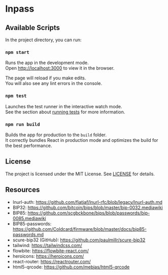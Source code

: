 lnpass
===

## Available Scripts

In the project directory, you can run:

### `npm start`

Runs the app in the development mode.\
Open [http://localhost:3000](http://localhost:3000) to view it in the browser.

The page will reload if you make edits.\
You will also see any lint errors in the console.

### `npm test`

Launches the test runner in the interactive watch mode.\
See the section about [running tests](https://facebook.github.io/create-react-app/docs/running-tests) for more information.

### `npm run build`

Builds the app for production to the `build` folder.\
It correctly bundles React in production mode and optimizes the build for the best performance.

## License

The project is licensed under the MIT License. See [LICENSE](LICENSE) for details.

## Resources
- lnurl-auth: https://github.com/fiatjaf/lnurl-rfc/blob/legacy/lnurl-auth.md
- BIP32: https://github.com/bitcoin/bips/blob/master/bip-0032.mediawiki
- BIP85: https://github.com/scgbckbone/bips/blob/passwords/bip-0085.mediawiki
- BIP85-passwords: https://github.com/Coldcard/firmware/blob/master/docs/bip85-passwords.md
- scure-bip32 (GitHub): https://github.com/paulmillr/scure-bip32
- tailwind: https://tailwindcss.com/
- flowbite: https://flowbite-react.com/
- heroicons: https://heroicons.com/
- react-router: https://reactrouter.com/
- html5-qrcode: https://github.com/mebjas/html5-qrcode
